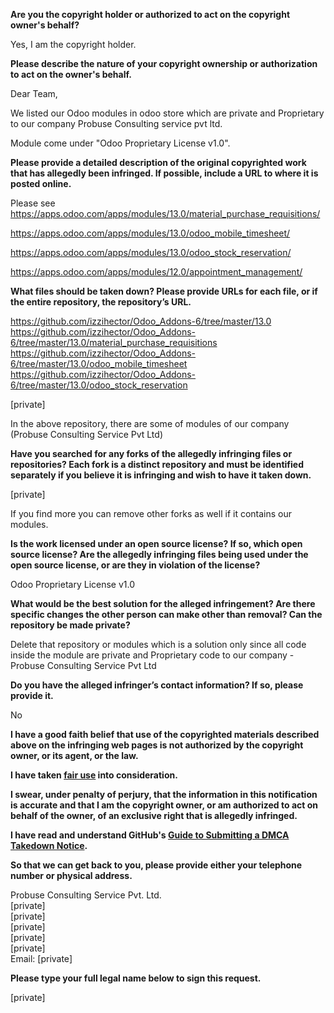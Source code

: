 **Are you the copyright holder or authorized to act on the copyright owner's behalf?**

Yes, I am the copyright holder.

**Please describe the nature of your copyright ownership or authorization to act on the owner's behalf.**

Dear Team,  

We listed our Odoo modules in odoo store which are private and Proprietary to our company Probuse Consulting service pvt ltd.

Module come under "Odoo Proprietary License v1.0".

**Please provide a detailed description of the original copyrighted work that has allegedly been infringed. If possible, include a URL to where it is posted online.**

Please see https://apps.odoo.com/apps/modules/13.0/material_purchase_requisitions/

https://apps.odoo.com/apps/modules/13.0/odoo_mobile_timesheet/

https://apps.odoo.com/apps/modules/13.0/odoo_stock_reservation/

https://apps.odoo.com/apps/modules/12.0/appointment_management/

**What files should be taken down? Please provide URLs for each file, or if the entire repository, the repository’s URL.**

https://github.com/izzihector/Odoo_Addons-6/tree/master/13.0  
https://github.com/izzihector/Odoo_Addons-6/tree/master/13.0/material_purchase_requisitions   
https://github.com/izzihector/Odoo_Addons-6/tree/master/13.0/odoo_mobile_timesheet  
https://github.com/izzihector/Odoo_Addons-6/tree/master/13.0/odoo_stock_reservation

[private]

In the above repository, there are some of modules of our company (Probuse Consulting Service Pvt Ltd)

**Have you searched for any forks of the allegedly infringing files or repositories? Each fork is a distinct repository and must be identified separately if you believe it is infringing and wish to have it taken down.**

[private]

If you find more you can remove other forks as well if it contains our modules.

**Is the work licensed under an open source license? If so, which open source license? Are the allegedly infringing files being used under the open source license, or are they in violation of the license?**

Odoo Proprietary License v1.0

**What would be the best solution for the alleged infringement? Are there specific changes the other person can make other than removal? Can the repository be made private?**

Delete that repository or modules which is a solution only since all code inside the module are private and Proprietary code to our company - Probuse Consulting Service Pvt Ltd

**Do you have the alleged infringer’s contact information? If so, please provide it.**

No

**I have a good faith belief that use of the copyrighted materials described above on the infringing web pages is not authorized by the copyright owner, or its agent, or the law.**

**I have taken <a href="https://www.lumendatabase.org/topics/22">fair use</a> into consideration.**

**I swear, under penalty of perjury, that the information in this notification is accurate and that I am the copyright owner, or am authorized to act on behalf of the owner, of an exclusive right that is allegedly infringed.**

**I have read and understand GitHub's <a href="https://docs.github.com/articles/guide-to-submitting-a-dmca-takedown-notice/">Guide to Submitting a DMCA Takedown Notice</a>.**

**So that we can get back to you, please provide either your telephone number or physical address.**

Probuse Consulting Service Pvt. Ltd.  
[private]  
[private]  
[private]  
[private]  
[private]  
Email: [private]

**Please type your full legal name below to sign this request.**

[private]
